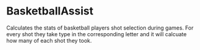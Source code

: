 # BasketballAssist
Calculates the stats of basketball players shot selection during games. For every shot they take type in the corresponding letter and it will calcuate how many of each shot they took.
